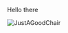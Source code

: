 Hello there
<p><img align="left" src="https://github-readme-stats.vercel.app/api/top-langs?username=JustAGoodChair&show_icons=true&locale=en&layout=compact" alt="JustAGoodChair" /></p>
